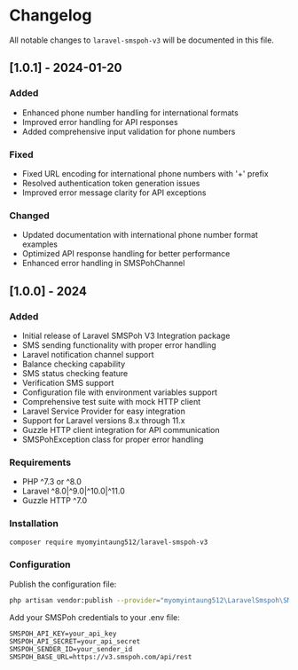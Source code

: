 # Changelog

All notable changes to `laravel-smspoh-v3` will be documented in this file.

## [1.0.1] - 2024-01-20

### Added
- Enhanced phone number handling for international formats
- Improved error handling for API responses
- Added comprehensive input validation for phone numbers

### Fixed
- Fixed URL encoding for international phone numbers with '+' prefix
- Resolved authentication token generation issues
- Improved error message clarity for API exceptions

### Changed
- Updated documentation with international phone number format examples
- Optimized API response handling for better performance
- Enhanced error handling in SMSPohChannel

## [1.0.0] - 2024

### Added

- Initial release of Laravel SMSPoh V3 Integration package
- SMS sending functionality with proper error handling
- Laravel notification channel support
- Balance checking capability
- SMS status checking feature
- Verification SMS support
- Configuration file with environment variables support
- Comprehensive test suite with mock HTTP client
- Laravel Service Provider for easy integration
- Support for Laravel versions 8.x through 11.x
- Guzzle HTTP client integration for API communication
- SMSPohException class for proper error handling

### Requirements

- PHP ^7.3 or ^8.0
- Laravel ^8.0|^9.0|^10.0|^11.0
- Guzzle HTTP ^7.0

### Installation

```bash
composer require myomyintaung512/laravel-smspoh-v3
```

### Configuration

Publish the configuration file:

```bash
php artisan vendor:publish --provider="myomyintaung512\LaravelSmspoh\SMSPohServiceProvider"
```

Add your SMSPoh credentials to your .env file:

```
SMSPOH_API_KEY=your_api_key
SMSPOH_API_SECRET=your_api_secret
SMSPOH_SENDER_ID=your_sender_id
SMSPOH_BASE_URL=https://v3.smspoh.com/api/rest
```
